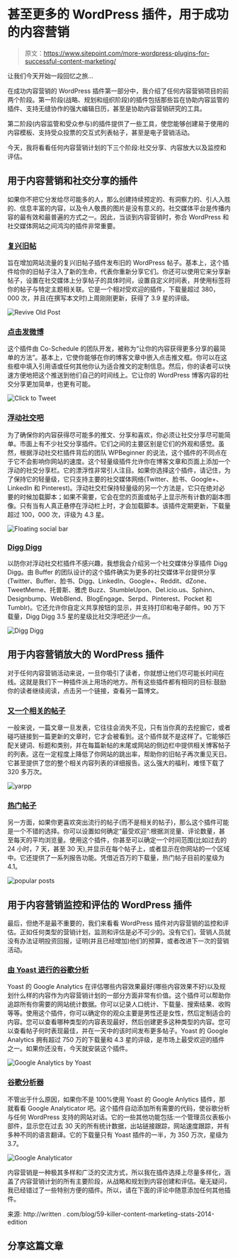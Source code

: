 # 甚至更多的 WordPress 插件，用于成功的内容营销

> 原文：<https://www.sitepoint.com/more-wordpress-plugins-for-successful-content-marketing/>

让我们今天开始一段回忆之旅…

在成功内容营销的 WordPress 插件第一部分中，我介绍了任何内容营销项目的前两个阶段。第一阶段(战略、规划和组织阶段)的插件包括那些旨在协助内容监管的插件、支持无缝协作的强大编辑日历，甚至是协助内容营销研究的工具。

第二阶段(内容监管和受众参与)的插件提供了一些工具，使您能够创建易于使用的内容模板、支持受众投票的交互式列表帖子，甚至是电子营销活动。

今天，我将看看任何内容营销计划的下三个阶段:社交分享、内容放大以及监控和评估。

## 用于内容营销和社交分享的插件

如果你不把它分发给尽可能多的人，那么创建持续预定的、有洞察力的、引人入胜的、信息丰富的内容，以及令人敬畏的图片是没有意义的。社交媒体平台是传播内容的最有效和最普遍的方式之一。因此，当谈到内容营销时，弥合 WordPress 和社交媒体网站之间鸿沟的插件非常重要。

### [复兴旧帖](https://wordpress.org/plugins/tweet-old-post/%20%E2%80%9CRevive%20Old%20Post%E2%80%9D)

旨在增加网站流量的复兴旧帖子插件发布旧的 WordPress 帖子。基本上，这个插件给你的旧帖子注入了新的生命，代表你重新分享它们。你还可以使用它来分享新帖子，设置在社交媒体上分享帖子的具体时间，设置自定义时间表，并使用标签将你的帖子与特定主题相关联。它是一个相对受欢迎的插件，下载量超过 380，000 次，并且(在撰写本文时)上周刚刚更新，获得了 3.9 星的评级。

![Revive Old Post](img/46bc90e3a70ce02f36610b11c11963cc.png)

### [点击发微博](https://wordpress.org/plugins/click-to-tweet-by-todaymade/%20%E2%80%9CClick%20to%20Tweet%E2%80%9D)

这个插件由 Co-Schedule 的团队开发，被称为“让你的内容获得更多分享的最简单的方法”。基本上，它使你能够在你的博客文章中嵌入点击推文框。你可以在这些框中填入引用语或任何其他你认为适合推文的定制信息。然后，你的读者可以快速方便地把这个推送到他们自己的时间线上。它让你的 WordPress 博客内容的社交分享更加简单，也更有可能。

![Click to Tweet](img/26322e93caeb48957b74eb2a04ecc50a.png)

### [浮动社交吧](https://wordpress.org/plugins/floating-social-bar/%20%E2%80%9CFloating%20Social%20Bar%E2%80%9D)

为了确保你的内容获得尽可能多的推文、分享和喜欢，你必须让社交分享尽可能简单。市面上有不少社交分享插件。它们之间的主要区别是它们的外观和感觉。虽然，根据浮动社交栏插件背后的团队 WPBeginner 的说法，这个插件的不同点在于它不会影响你网站的速度。这个轻量级插件允许你在博客文章和页面上添加一个浮动的社交分享栏。它的漂浮性非常引人注目。如果你选择这个插件，请记住，为了保持它的轻量级，它只支持主要的社交媒体网络(Twitter、脸书、Google+、LinkedIn 和 Pinterest)。浮动社交栏保持轻量级的另一个方法是，它只在绝对必要的时候加载脚本；如果不需要，它会在您的页面或帖子上显示所有计数的副本图像。只有当有人真正悬停在浮动栏上时，才会加载脚本。该插件定期更新，下载量超过 100，000 次，评级为 4.3 星。

![Floating social bar](img/28f1d6d6b4e54267f1c294fb7ff6b504.png)

### [Digg Digg](https://wordpress.org/plugins/digg-digg/%20%E2%80%9CDigg%20Digg%E2%80%9D)

以防你对浮动社交栏插件不感兴趣，我想我会介绍另一个社交媒体分享插件 Digg Digg。由 Buffer 的团队设计的这个插件确实为更多的社交媒体平台提供分享(Twitter、Buffer、脸书、Digg、LinkedIn、Google+、Reddit、dZone、TweetMeme、托普斯、雅虎 Buzz、StumbleUpon、Del.icio.us、Sphinn、Designbump、WebBlend、BlogEngage、Serpd、Pinterest、Pocket 和 Tumblr)。它还允许你自定义共享按钮的显示，并支持打印和电子邮件。90 万下载量，Digg Digg 3.5 星的星级比社交浮吧还少一点。

![Digg Digg](img/d06c365a08fb68c1df17310e92a0e9f1.png)

## 用于内容营销放大的 WordPress 插件

对于任何内容营销活动来说，一旦你吸引了读者，你就想让他们尽可能长时间在线。这就是我们下一种插件派上用场的地方。所有这些插件都有相同的目标:鼓励你的读者继续阅读，点击另一个链接，查看另一篇博文。

### [又一个相关的帖子](https://wordpress.org/plugins/yet-another-related-posts-plugin/%20%E2%80%9CYet%20Another%20Related%20Post%E2%80%9D)

一般来说，一篇文章一旦发表，它往往会消失不见，只有当你真的去挖掘它，或者碰巧链接到一篇更新的文章时，它才会被看到。这个插件就不是这样了。它能够匹配关键词、标题和类别，并在每篇新帖的末尾或网站的侧边栏中提供相关博客帖子的列表。这在一定程度上降低了你网站的跳出率，帮助你的旧帖子再次重见天日。它甚至提供了您的整个相关内容列表的详细报告。这么强大的福利，难怪下载了 320 多万次。

![yarpp](img/969e4cb46c9b9bb7c14e21de240ff890.png)

### [热门帖子](https://wordpress.org/plugins/wordpress-popular-posts/%20%E2%80%9CPopular%20Posts%E2%80%9D)

另一方面，如果你更喜欢突出流行的帖子(而不是相关的帖子)，那么这个插件可能是一个不错的选择。你可以设置如何确定“最受欢迎”:根据浏览量、评论数量，甚至每天的平均浏览量。使用这个插件，你甚至可以确定一个时间范围(比如过去的 24 小时，7 天，甚至 30 天),并显示在每个帖子上，或者显示在你网站的一个区域中。它还提供了一系列报告功能。凭借近百万的下载量，热门帖子目前的星级为 4.1。

![popular posts](img/9d5ca9be8d3b049441df8b24546e91f6.png)

## 用于内容营销监控和评估的 WordPress 插件

最后，但绝不是最不重要的，我们来看看 WordPress 插件对内容营销的监控和评估。正如任何类型的营销计划，监测和评估是必不可少的。没有它们，营销人员就没有办法证明投资回报，证明(并且已经增加)他们的预算，或者改进下一次的营销活动。

### [由 Yoast 进行的谷歌分析](https://wordpress.org/plugins/google-analytics-for-wordpress/%20%E2%80%9CGoogle%20Analytics%20by%20Yoast)

Yoast 的 Google Analytics 在评估哪些内容效果最好(哪些内容效果不好)以及规划什么样的内容作为内容营销计划的一部分方面非常有价值。这个插件可以帮助你追踪所有你需要的网站统计数据。你可以记录人口统计、下载量、搜索结果、收购等等。使用这个插件，你可以确定你的观众主要是男性还是女性，然后定制适合的内容。您可以查看哪种类型的内容表现最好，然后创建更多这种类型的内容。您可以查看帖子何时表现最佳，并在一天中的该时间发布更多帖子。Yoast 的 Google Analytics 拥有超过 750 万的下载量和 4.3 星的评级，是市场上最受欢迎的插件之一。如果你还没有，今天就安装这个插件。

![Google Analytics by Yoast](img/c8defc33d90784d9e588101d4818f18a.png)

### [谷歌分析器](https://wordpress.org/plugins/google-analyticator/%20%E2%80%9CGoogle%20Analyticator%E2%80%9D)

不管出于什么原因，如果你不是 100%使用 Yoast 的 Google Anlytics 插件，那就看看 Google Analyticator 吧。这个插件自动添加所有需要的代码，使谷歌分析与任何 WordPress 支持的网站对话。它的一些其他功能包括:一个管理员仪表板小部件，显示您在过去 30 天的所有统计数据，出站链接跟踪，网站速度跟踪，并有多种不同的语言翻译。它的下载量只有 Yoast 插件的一半，为 350 万次，星级为 3.7。

![Google Analyticator](img/9ab8e68cb2fc02ba1adcdf6c5a21c599.png)

内容营销是一种极其多样和广泛的交流方式，所以我在插件选择上尽量多样化，涵盖了内容营销计划的所有主要阶段，从战略和规划到内容创建和评估。毫无疑问，我已经错过了一些特别方便的插件。所以，请在下面的评论中随意添加任何其他插件。

来源:
http://written . com/blog/59-killer-content-marketing-stats-2014-edition

## 分享这篇文章